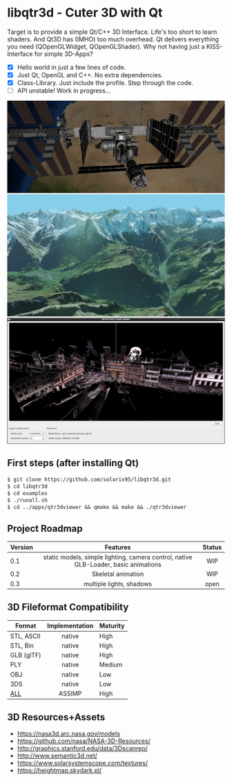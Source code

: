 libqtr3d - Cuter 3D with Qt
==========================
Target is to provide a simple Qt/C++ 3D Interface. Life's too short to learn shaders. And Qt3D has (IMHO) too much overhead. Qt delivers everything you need (QOpenGLWidget, QOpenGLShader). Why not having just a KISS-Interface for simple 3D-Apps?

- [x] Hello world in just a few lines of code.
- [x] Just Qt, OpenGL and C++. No extra dependencies.
- [x] Class-Library. Just include the profile. Step through the code.
- [ ] API unstable! Work in progress...

![libqtr3d](docs/showcase/iss-example.png)
![libqtr3d](docs/showcase/heightmap-example.png)
![libqtr3d](docs/showcase/pointcloudviewer.png)

First steps (after installing Qt)
---------------------------------
```
$ git clone https://github.com/solarix95/libqtr3d.git
$ cd libqtr3d
$ cd examples
$ ./runall.sh
$ cd ../apps/qtr3dviewer && qmake && make && ./qtr3dviewer
```

Project Roadmap
---------------------------------

| Version       | Features      | Status|
| ------------- |:-------------:| :-----:|
| 0.1           | static models, simple lighting, camera control, native GLB-Loader, basic animations | WIP |
| 0.2           | Skeletal animation       | WIP  |
| 0.3           | multiple lights, shadows | open |

3D Fileformat Compatibility
---------------------------------
| Format       | Implementation |  Maturity    |
| ------------ |:--------------:|  ------------|
| STL, ASCII   | native         |  High        |
| STL, Bin     | native         |  High        |
| GLB (glTF)   | native         |  High        |
| PLY          | native         |  Medium      |
| OBJ          | native         |  Low         |
| 3DS          | native         |  Low         |
| [ALL](https://github.com/assimp/assimp/blob/master/doc/Fileformats.md) | ASSIMP    |  High   |

3D Resources+Assets
---------------------------------
- https://nasa3d.arc.nasa.gov/models
- https://github.com/nasa/NASA-3D-Resources/
- http://graphics.stanford.edu/data/3Dscanrep/
- http://www.semantic3d.net/
- https://www.solarsystemscope.com/textures/
- https://heightmap.skydark.pl/

